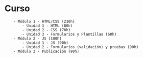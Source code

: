 # Curso #
        - Módulo 1 - HTML/CSS (210h)
            - Unidad 1 - HTML (80h)
            - Unidad 2 - CSS (70h)
            - Unidad 3 - Formularios y Plantillas (60h)
        - Módulo 2 - JS (180h)
            - Unidad 1 - JS (90h)
            - Unidad 2 - Formularios (validación) y pruebas (90h)
        - Módulo 3 - Publicación (90h)